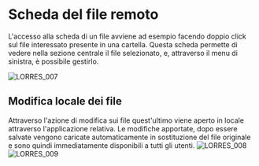 # Scheda del file remoto

L'accesso alla scheda di un file avviene ad esempio facendo doppio click sul file interessato presente in una cartella.
Questa scheda permette di vedere nella sezione centrale il file selezionato, e, attraverso il menu di sinistra, è possibile gestirlo.


![LORRES_007](http://doc.smeup.com/immagini/MBDOC_SCH-J9/LORRES_007.png)
## Modifica locale dei file

Attraverso l'azione di modifica sui file quest'ultimo viene aperto in locale attraverso l'applicazione relativa.
Le modifiche apportate, dopo essere salvate vengono caricate automaticamente in sostituzione del file originale e sono quindi immediatamente disponibili a tutti gli utenti.
![LORRES_008](http://doc.smeup.com/immagini/MBDOC_SCH-J9/LORRES_008.png)![LORRES_009](http://doc.smeup.com/immagini/MBDOC_SCH-J9/LORRES_009.png)